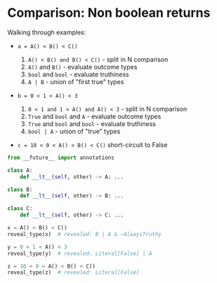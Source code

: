 # Comparison: Non boolean returns

Walking through examples:

- `a = A() < B() < C()`

    1. `A() < B() and B() < C()` - split in N comparison
    1. `A()` and `B()` - evaluate outcome types
    1. `bool` and `bool` - evaluate truthiness
    1. `A | B` - union of "first true" types

- `b = 0 < 1 < A() < 3`

    1. `0 < 1 and 1 < A() and A() < 3` - split in N comparison
    1. `True` and `bool` and `A` - evaluate outcome types
    1. `True` and `bool` and `bool` - evaluate truthiness
    1. `bool | A` - union of "true" types

- `c = 10 < 0 < A() < B() < C()` short-circuit to False

```py
from __future__ import annotations

class A:
    def __lt__(self, other) -> A: ...

class B:
    def __lt__(self, other) -> B: ...

class C:
    def __lt__(self, other) -> C: ...

x = A() < B() < C()
reveal_type(x)  # revealed: B | A & ~AlwaysTruthy

y = 0 < 1 < A() < 3
reveal_type(y)  # revealed: Literal[False] | A

z = 10 < 0 < A() < B() < C()
reveal_type(z)  # revealed: Literal[False]
```
